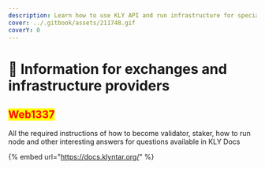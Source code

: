```yaml
---
description: Learn how to use KLY API and run infrastructure for special cases
cover: ../.gitbook/assets/211748.gif
coverY: 0
---
```


# 💱 Information for exchanges and infrastructure providers

## <mark style="color:red;">**Web1337**</mark>

All the required instructions of how to become validator, staker, how to run node and other interesting answers for questions available in KLY Docs

{% embed url="https://docs.klyntar.org/" %}

